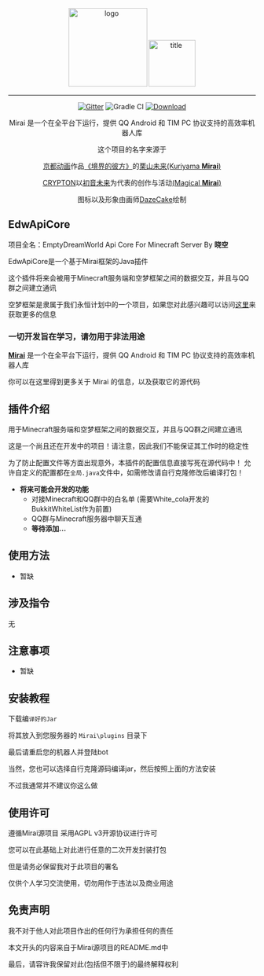 <div align="center">
   <img width="160" src="https://gitee.com/rcraft/BiliLinkerRevise/raw/master/Img/mirai.png" alt="logo">

   <img width="95" src="https://gitee.com/rcraft/BiliLinkerRevise/raw/master/Img/mirai.svg" alt="title">

----

[![Gitter](https://badges.gitter.im/mamoe/mirai.svg)](https://gitter.im/mamoe/mirai?utm_source=badge&utm_medium=badge&utm_campaign=pr-badge)
![Gradle CI](https://github.com/mamoe/mirai/workflows/Gradle%20CI/badge.svg?branch=master)
[![Download](https://api.bintray.com/packages/him188moe/mirai/mirai-core/images/download.svg)](https://bintray.com/him188moe/mirai/mirai-core/)  

Mirai 是一个在全平台下运行，提供 QQ Android 和 TIM PC 协议支持的高效率机器人库

这个项目的名字来源于
     <p><a href = "http://www.kyotoanimation.co.jp/">京都动画</a>作品<a href = "https://zh.moegirl.org/zh-hans/%E5%A2%83%E7%95%8C%E7%9A%84%E5%BD%BC%E6%96%B9">《境界的彼方》</a>的<a href = "https://zh.moegirl.org/zh-hans/%E6%A0%97%E5%B1%B1%E6%9C%AA%E6%9D%A5">栗山未来(Kuriyama <b>Mirai</b>)</a></p>
     <p><a href = "https://www.crypton.co.jp/">CRYPTON</a>以<a href = "https://www.crypton.co.jp/miku_eng">初音未来</a>为代表的创作与活动<a href = "https://magicalmirai.com/2019/index_en.html">(Magical <b>Mirai</b>)</a></p>
图标以及形象由画师<a href = "https://github.com/DazeCake">DazeCake</a>绘制
</div>


## **EdwApiCore**
项目全名：EmptyDreamWorld Api Core For Minecraft Server
By **晓空**

EdwApiCore是一个基于Mirai框架的Java插件

这个插件将来会被用于Minecraft服务端和空梦框架之间的数据交互，并且与QQ群之间建立通讯

空梦框架是隶属于我们永恒计划中的一个项目，如果您对此感兴趣可以访问[这里](https://github.com/KJZH001/EmptyDreamWorld_PHP_Development-framework)来获取更多的信息

### **一切开发旨在学习，请勿用于非法用途**

**[Mirai](https://github.com/mamoe/mirai)** 是一个在全平台下运行，提供 QQ Android 和 TIM PC 协议支持的高效率机器人库

你可以在这里得到更多关于 Mirai 的信息，以及获取它的源代码

## 插件介绍

用于Minecraft服务端和空梦框架之间的数据交互，并且与QQ群之间建立通讯

这是一个尚且还在开发中的项目！请注意，因此我们不能保证其工作时的稳定性

为了防止配置文件等方面出现意外，本插件的配置信息直接写死在源代码中！
允许自定义的配置都在```全局.java```文件中，如需修改请自行克隆修改后编译打包！

- **将来可能会开发的功能**
   - 对接Minecraft和QQ群中的白名单 (需要White_cola开发的BukkitWhiteList作为前置)
   - QQ群与Minecraft服务器中聊天互通
   - **等待添加...**

## 使用方法

- 暂缺

## 涉及指令

无

## 注意事项

- 暂缺


## 安装教程

下载编```译好的Jar```

将其放入到您服务器的 `Mirai\plugins` 目录下

最后请重启您的机器人并登陆bot

当然，您也可以选择自行克隆源码编译jar，然后按照上面的方法安装

不过我通常并不建议你这么做

## 使用许可

遵循Mirai源项目 采用AGPL v3开源协议进行许可

您可以在此基础上对此进行任意的二次开发封装打包

但是请务必保留我对于此项目的署名

仅供个人学习交流使用，切勿用作于违法以及商业用途


## 免责声明

我不对于他人对此项目作出的任何行为承担任何的责任

本文开头的内容来自于Mirai源项目的README.md中

最后，请容许我保留对此(包括但不限于)的最终解释权利
